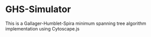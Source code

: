 # GHS-Simulator
This is a Gallager-Humblet-Spira minimum spanning tree algorithm implementation using Cytoscape.js
